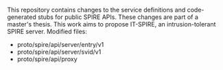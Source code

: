 This repository contains changes to the service definitions and code-generated stubs for public SPIRE APIs. These changes are part of a master's thesis. This work aims to propose IT-SPIRE, an intrusion-tolerant SPIRE server.
Modified files:
  - proto/spire/api/server/entry/v1
  - proto/spire/api/server/svid/v1
  - proto/spire/api/proxy
